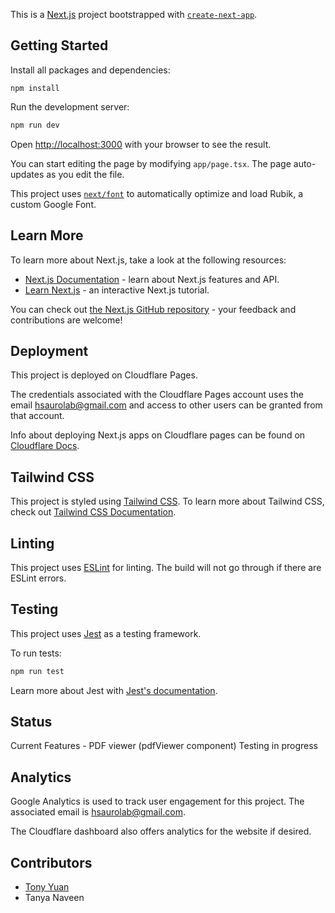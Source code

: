 This is a [Next.js](https://nextjs.org/) project bootstrapped with [`create-next-app`](https://github.com/vercel/next.js/tree/canary/packages/create-next-app).

## Getting Started

Install all packages and dependencies:

```bast
npm install
```

Run the development server:

```bash
npm run dev
```

Open [http://localhost:3000](http://localhost:3000) with your browser to see the result.

You can start editing the page by modifying `app/page.tsx`. The page auto-updates as you edit the file.

This project uses [`next/font`](https://nextjs.org/docs/basic-features/font-optimization) to automatically optimize and load Rubik, a custom Google Font.

## Learn More

To learn more about Next.js, take a look at the following resources:

- [Next.js Documentation](https://nextjs.org/docs) - learn about Next.js features and API.
- [Learn Next.js](https://nextjs.org/learn) - an interactive Next.js tutorial.

You can check out [the Next.js GitHub repository](https://github.com/vercel/next.js/) - your feedback and contributions are welcome!

## Deployment

This project is deployed on Cloudflare Pages. 

The credentials associated with the Cloudflare Pages account uses the email hsaurolab@gmail.com and access to other users can be granted from that account.

Info about deploying Next.js apps on Cloudflare pages can be found on [Cloudflare Docs](https://developers.cloudflare.com/pages/framework-guides/deploy-a-nextjs-site/).

## Tailwind CSS

This project is styled using [Tailwind CSS](https://tailwindcss.com/). To learn more about Tailwind CSS, check out [Tailwind CSS Documentation](https://tailwindcss.com/docs/installation).

## Linting

This project uses [ESLint](https://eslint.org/) for linting. The build will not go through if there are ESLint errors.

## Testing

This project uses [Jest](https://jestjs.io/) as a testing framework.

To run tests:

```bash
npm run test
```

Learn more about Jest with [Jest's documentation](https://jestjs.io/docs/getting-started).

## Status

Current Features - PDF viewer (pdfViewer component)
Testing in progress

## Analytics

Google Analytics is used to track user engagement for this project. The associated email is hsaurolab@gmail.com.

The Cloudflare dashboard also offers analytics for the website if desired.

## Contributors

- [Tony Yuan](https://jhyn.dev)
- Tanya Naveen